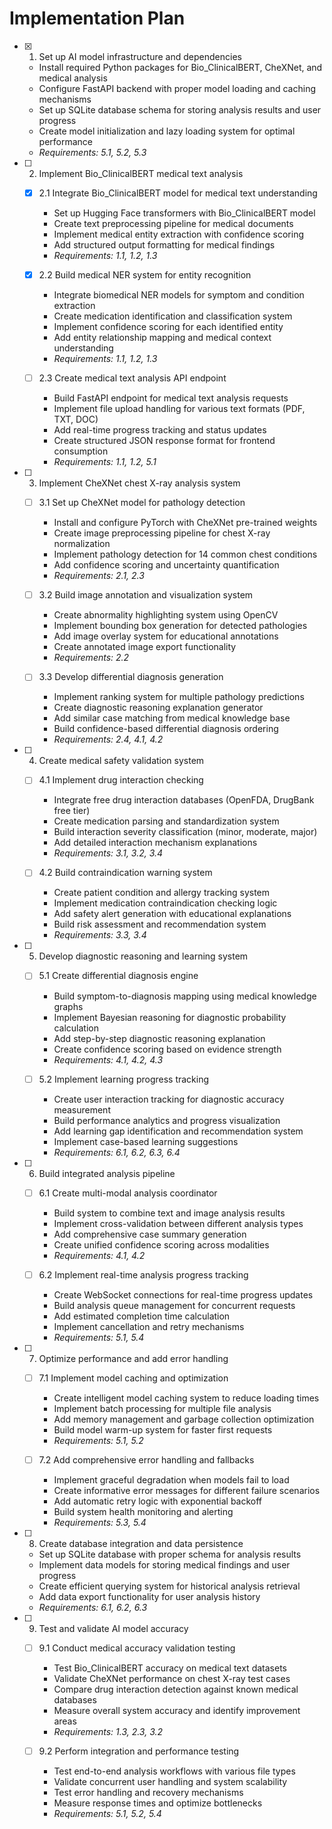 # Implementation Plan

- [x] 1. Set up AI model infrastructure and dependencies



  - Install required Python packages for Bio_ClinicalBERT, CheXNet, and medical analysis
  - Configure FastAPI backend with proper model loading and caching mechanisms
  - Set up SQLite database schema for storing analysis results and user progress
  - Create model initialization and lazy loading system for optimal performance
  - _Requirements: 5.1, 5.2, 5.3_



- [ ] 2. Implement Bio_ClinicalBERT medical text analysis
  - [x] 2.1 Integrate Bio_ClinicalBERT model for medical text understanding


    - Set up Hugging Face transformers with Bio_ClinicalBERT model
    - Create text preprocessing pipeline for medical documents
    - Implement medical entity extraction with confidence scoring
    - Add structured output formatting for medical findings
    - _Requirements: 1.1, 1.2, 1.3_

  - [x] 2.2 Build medical NER system for entity recognition



    - Integrate biomedical NER models for symptom and condition extraction
    - Create medication identification and classification system
    - Implement confidence scoring for each identified entity
    - Add entity relationship mapping and medical context understanding
    - _Requirements: 1.1, 1.2, 1.3_



  - [ ] 2.3 Create medical text analysis API endpoint
    - Build FastAPI endpoint for medical text analysis requests
    - Implement file upload handling for various text formats (PDF, TXT, DOC)
    - Add real-time progress tracking and status updates
    - Create structured JSON response format for frontend consumption
    - _Requirements: 1.1, 1.2, 5.1_

- [ ] 3. Implement CheXNet chest X-ray analysis system
  - [ ] 3.1 Set up CheXNet model for pathology detection
    - Install and configure PyTorch with CheXNet pre-trained weights
    - Create image preprocessing pipeline for chest X-ray normalization
    - Implement pathology detection for 14 common chest conditions
    - Add confidence scoring and uncertainty quantification
    - _Requirements: 2.1, 2.3_

  - [ ] 3.2 Build image annotation and visualization system
    - Create abnormality highlighting system using OpenCV
    - Implement bounding box generation for detected pathologies
    - Add image overlay system for educational annotations
    - Create annotated image export functionality
    - _Requirements: 2.2_

  - [ ] 3.3 Develop differential diagnosis generation
    - Implement ranking system for multiple pathology predictions
    - Create diagnostic reasoning explanation generator
    - Add similar case matching from medical knowledge base
    - Build confidence-based differential diagnosis ordering
    - _Requirements: 2.4, 4.1, 4.2_

- [ ] 4. Create medical safety validation system
  - [ ] 4.1 Implement drug interaction checking
    - Integrate free drug interaction databases (OpenFDA, DrugBank free tier)
    - Create medication parsing and standardization system
    - Build interaction severity classification (minor, moderate, major)
    - Add detailed interaction mechanism explanations
    - _Requirements: 3.1, 3.2, 3.4_

  - [ ] 4.2 Build contraindication warning system
    - Create patient condition and allergy tracking system
    - Implement medication contraindication checking logic
    - Add safety alert generation with educational explanations
    - Build risk assessment and recommendation system
    - _Requirements: 3.3, 3.4_

- [ ] 5. Develop diagnostic reasoning and learning system
  - [ ] 5.1 Create differential diagnosis engine
    - Build symptom-to-diagnosis mapping using medical knowledge graphs
    - Implement Bayesian reasoning for diagnostic probability calculation
    - Add step-by-step diagnostic reasoning explanation
    - Create confidence scoring based on evidence strength
    - _Requirements: 4.1, 4.2, 4.3_

  - [ ] 5.2 Implement learning progress tracking
    - Create user interaction tracking for diagnostic accuracy measurement
    - Build performance analytics and progress visualization
    - Add learning gap identification and recommendation system
    - Implement case-based learning suggestions
    - _Requirements: 6.1, 6.2, 6.3, 6.4_

- [ ] 6. Build integrated analysis pipeline
  - [ ] 6.1 Create multi-modal analysis coordinator
    - Build system to combine text and image analysis results
    - Implement cross-validation between different analysis types
    - Add comprehensive case summary generation
    - Create unified confidence scoring across modalities
    - _Requirements: 4.1, 4.2_

  - [ ] 6.2 Implement real-time analysis progress tracking
    - Create WebSocket connections for real-time progress updates
    - Build analysis queue management for concurrent requests
    - Add estimated completion time calculation
    - Implement cancellation and retry mechanisms
    - _Requirements: 5.1, 5.4_

- [ ] 7. Optimize performance and add error handling
  - [ ] 7.1 Implement model caching and optimization
    - Create intelligent model caching system to reduce loading times
    - Implement batch processing for multiple file analysis
    - Add memory management and garbage collection optimization
    - Build model warm-up system for faster first requests
    - _Requirements: 5.1, 5.2_

  - [ ] 7.2 Add comprehensive error handling and fallbacks
    - Implement graceful degradation when models fail to load
    - Create informative error messages for different failure scenarios
    - Add automatic retry logic with exponential backoff
    - Build system health monitoring and alerting
    - _Requirements: 5.3, 5.4_

- [ ] 8. Create database integration and data persistence
  - Set up SQLite database with proper schema for analysis results
  - Implement data models for storing medical findings and user progress
  - Create efficient querying system for historical analysis retrieval
  - Add data export functionality for user analysis history
  - _Requirements: 6.1, 6.2, 6.3_

- [ ] 9. Test and validate AI model accuracy
  - [ ] 9.1 Conduct medical accuracy validation testing
    - Test Bio_ClinicalBERT accuracy on medical text datasets
    - Validate CheXNet performance on chest X-ray test cases
    - Compare drug interaction detection against known medical databases
    - Measure overall system accuracy and identify improvement areas
    - _Requirements: 1.3, 2.3, 3.2_

  - [ ] 9.2 Perform integration and performance testing
    - Test end-to-end analysis workflows with various file types
    - Validate concurrent user handling and system scalability
    - Test error handling and recovery mechanisms
    - Measure response times and optimize bottlenecks
    - _Requirements: 5.1, 5.2, 5.4_